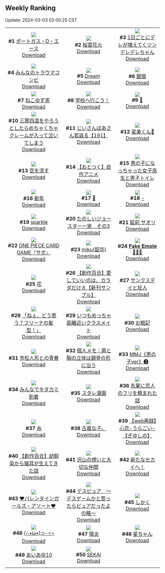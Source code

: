 ## Weekly Ranking
Update: 2024-03-03 02:00:25 CST

|      |      |      |
| :----: | :----: | :----: |
| ![](https://i.pixiv.re/c/240x480/img-master/img/2024/02/25/00/00/19/116363472_p0_master1200.jpg)<br>**#1** [ポートガス・D・エース](https://www.pixiv.net/artworks/116363472)<br>[Download](https://i.pixiv.re/img-original/img/2024/02/25/00/00/19/116363472_p0.jpg) | ![](https://i.pixiv.re/c/240x480/img-master/img/2024/02/24/00/00/25/116332541_p0_master1200.jpg)<br>**#2** [桜雲花火](https://www.pixiv.net/artworks/116332541)<br>[Download](https://i.pixiv.re/img-original/img/2024/02/24/00/00/25/116332541_p0.jpg) | ![](https://i.pixiv.re/c/240x480/img-master/img/2024/02/25/00/01/10/116363658_p0_master1200.jpg)<br>**#3** [1日ごとにデレが増えてくツンデレデレちゃん](https://www.pixiv.net/artworks/116363658)<br>[Download](https://i.pixiv.re/img-original/img/2024/02/25/00/01/10/116363658_p0.png) |
| ![](https://i.pixiv.re/c/240x480/img-master/img/2024/02/25/21/39/01/116392038_p0_master1200.jpg)<br>**#4** [みんなのトラウマコンビ](https://www.pixiv.net/artworks/116392038)<br>[Download](https://i.pixiv.re/img-original/img/2024/02/25/21/39/01/116392038_p0.png) | ![](https://i.pixiv.re/c/240x480/img-master/img/2024/02/24/02/52/59/116335492_p0_master1200.jpg)<br>**#5** [Dream](https://www.pixiv.net/artworks/116335492)<br>[Download](https://i.pixiv.re/img-original/img/2024/02/24/02/52/59/116335492_p0.png) | ![](https://i.pixiv.re/c/240x480/img-master/img/2024/02/24/00/00/06/116332445_p0_master1200.jpg)<br>**#6** [銀狼](https://www.pixiv.net/artworks/116332445)<br>[Download](https://i.pixiv.re/img-original/img/2024/02/24/00/00/06/116332445_p0.jpg) |
| ![](https://i.pixiv.re/c/240x480/img-master/img/2024/02/25/20/30/00/116389418_p0_master1200.jpg)<br>**#7** [ねこゆず茶](https://www.pixiv.net/artworks/116389418)<br>[Download](https://i.pixiv.re/img-original/img/2024/02/25/20/30/00/116389418_p0.png) | ![](https://i.pixiv.re/c/240x480/img-master/img/2024/02/25/16/28/41/116382099_p0_master1200.jpg)<br>**#8** [学校へ行こう！](https://www.pixiv.net/artworks/116382099)<br>[Download](https://i.pixiv.re/img-original/img/2024/02/25/16/28/41/116382099_p0.png) | ![](https://i.pixiv.re/c/240x480/img-master/img/2024/02/26/00/00/18/116397601_p0_master1200.jpg)<br>**#9** [🌼](https://www.pixiv.net/artworks/116397601)<br>[Download](https://i.pixiv.re/img-original/img/2024/02/26/00/00/18/116397601_p0.jpg) |
| ![](https://i.pixiv.re/c/240x480/img-master/img/2024/02/25/10/28/20/116374204_p0_master1200.jpg)<br>**#10** [三寒四温をやろうとしたらめちゃくちゃクレームが入って泣いてしまう](https://www.pixiv.net/artworks/116374204)<br>[Download](https://i.pixiv.re/img-original/img/2024/02/25/10/28/20/116374204_p0.jpg) | ![](https://i.pixiv.re/c/240x480/img-master/img/2024/02/24/11/00/02/116343546_p0_master1200.jpg)<br>**#11** [じいさんばあさん若返る【191】](https://www.pixiv.net/artworks/116343546)<br>[Download](https://i.pixiv.re/img-original/img/2024/02/24/11/00/02/116343546_p0.png) | ![](https://i.pixiv.re/c/240x480/img-master/img/2024/02/24/00/00/03/116332420_p0_master1200.jpg)<br>**#12** [星美くん🍂](https://www.pixiv.net/artworks/116332420)<br>[Download](https://i.pixiv.re/img-original/img/2024/02/24/00/00/03/116332420_p0.png) |
| ![](https://i.pixiv.re/c/240x480/img-master/img/2024/02/26/00/00/14/116397581_p0_master1200.jpg)<br>**#13** [空を流す](https://www.pixiv.net/artworks/116397581)<br>[Download](https://i.pixiv.re/img-original/img/2024/02/26/00/00/14/116397581_p0.png) | ![](https://i.pixiv.re/c/240x480/img-master/img/2024/02/25/17/36/22/116383928_master1200.jpg)<br>**#14** [【おとつく】自作アニメ](https://www.pixiv.net/artworks/116383928)<br>[Download](https://www.pixiv.net/artworks/116383928) | ![](https://i.pixiv.re/c/240x480/img-master/img/2024/02/25/00/01/15/116363674_p0_master1200.jpg)<br>**#15** [男の子になっちゃった女子高生と男子トイレ](https://www.pixiv.net/artworks/116363674)<br>[Download](https://i.pixiv.re/img-original/img/2024/02/25/00/01/15/116363674_p0.jpg) |
| ![](https://i.pixiv.re/c/240x480/img-master/img/2024/02/25/22/58/18/116395125_p0_master1200.jpg)<br>**#16** [新年](https://www.pixiv.net/artworks/116395125)<br>[Download](https://i.pixiv.re/img-original/img/2024/02/25/22/58/18/116395125_p0.jpg) | ![](https://i.pixiv.re/c/240x480/img-master/img/2024/02/25/21/21/00/116391359_p0_master1200.jpg)<br>**#17** [💙](https://www.pixiv.net/artworks/116391359)<br>[Download](https://i.pixiv.re/img-original/img/2024/02/25/21/21/00/116391359_p0.jpg) | ![](https://i.pixiv.re/c/240x480/img-master/img/2024/02/25/00/00/19/116363470_p0_master1200.jpg)<br>**#18** [-](https://www.pixiv.net/artworks/116363470)<br>[Download](https://i.pixiv.re/img-original/img/2024/02/25/00/00/19/116363470_p0.jpg) |
| ![](https://i.pixiv.re/c/240x480/img-master/img/2024/02/24/17/15/41/116351223_p0_master1200.jpg)<br>**#19** [sparkle](https://www.pixiv.net/artworks/116351223)<br>[Download](https://i.pixiv.re/img-original/img/2024/02/24/17/15/41/116351223_p0.png) | ![](https://i.pixiv.re/c/240x480/img-master/img/2024/02/24/17/21/50/116351344_p0_master1200.jpg)<br>**#20** [たのしいジョースター一家　その3](https://www.pixiv.net/artworks/116351344)<br>[Download](https://i.pixiv.re/img-original/img/2024/02/24/17/21/50/116351344_p0.png) | ![](https://i.pixiv.re/c/240x480/img-master/img/2024/02/25/00/00/20/116363477_p0_master1200.jpg)<br>**#21** [錠前 サオリ](https://www.pixiv.net/artworks/116363477)<br>[Download](https://i.pixiv.re/img-original/img/2024/02/25/00/00/20/116363477_p0.png) |
| ![](https://i.pixiv.re/c/240x480/img-master/img/2024/02/25/00/00/18/116363463_p0_master1200.jpg)<br>**#22** [ONE PIECE CARD GAME『サボ』](https://www.pixiv.net/artworks/116363463)<br>[Download](https://i.pixiv.re/img-original/img/2024/02/25/00/00/18/116363463_p0.jpg) | ![](https://i.pixiv.re/c/240x480/img-master/img/2024/02/24/00/00/22/116332525_p0_master1200.jpg)<br>**#23** [miku(韶华)](https://www.pixiv.net/artworks/116332525)<br>[Download](https://i.pixiv.re/img-original/img/2024/02/24/00/00/22/116332525_p0.jpg) | ![](https://i.pixiv.re/c/240x480/img-master/img/2024/02/25/03/31/15/116368848_p0_master1200.jpg)<br>**#24** [𝐅𝐚𝐤𝐞 𝐄𝐦𝐨𝐭𝐞🧸🎀🌹](https://www.pixiv.net/artworks/116368848)<br>[Download](https://i.pixiv.re/img-original/img/2024/02/25/03/31/15/116368848_p0.jpg) |
| ![](https://i.pixiv.re/c/240x480/img-master/img/2024/02/25/00/00/52/116363611_p0_master1200.jpg)<br>**#25** [花](https://www.pixiv.net/artworks/116363611)<br>[Download](https://i.pixiv.re/img-original/img/2024/02/25/00/00/52/116363611_p0.jpg) | ![](https://i.pixiv.re/c/240x480/img-master/img/2024/02/25/00/02/28/116363787_p0_master1200.jpg)<br>**#26** [【創作百合】愛していいのは、カラダだけ８【新刊サンプル】](https://www.pixiv.net/artworks/116363787)<br>[Download](https://i.pixiv.re/img-original/img/2024/02/25/00/02/28/116363787_p0.png) | ![](https://i.pixiv.re/c/240x480/img-master/img/2024/02/27/07/02/18/116391954_p0_master1200.jpg)<br>**#27** [サンクスデイと狂人](https://www.pixiv.net/artworks/116391954)<br>[Download](https://i.pixiv.re/img-original/img/2024/02/27/07/02/18/116391954_p0.png) |
| ![](https://i.pixiv.re/c/240x480/img-master/img/2024/02/26/22/30/50/116422268_p0_master1200.jpg)<br>**#28** [「ねぇ、どう思う？フリーナの髪型！」](https://www.pixiv.net/artworks/116422268)<br>[Download](https://i.pixiv.re/img-original/img/2024/02/26/22/30/50/116422268_p0.jpg) | ![](https://i.pixiv.re/c/240x480/img-master/img/2024/02/25/00/00/31/116363533_p0_master1200.jpg)<br>**#29** [いつもめっちゃ距離近いクラスメイト](https://www.pixiv.net/artworks/116363533)<br>[Download](https://i.pixiv.re/img-original/img/2024/02/25/00/00/31/116363533_p0.jpg) | ![](https://i.pixiv.re/c/240x480/img-master/img/2024/02/26/20/09/17/116417804_p0_master1200.jpg)<br>**#30** [お戦記](https://www.pixiv.net/artworks/116417804)<br>[Download](https://i.pixiv.re/img-original/img/2024/02/26/20/09/17/116417804_p0.png) |
| ![](https://i.pixiv.re/c/240x480/img-master/img/2024/02/25/18/44/31/116385919_p0_master1200.jpg)<br>**#31** [市松人形との青春](https://www.pixiv.net/artworks/116385919)<br>[Download](https://i.pixiv.re/img-original/img/2024/02/25/18/44/31/116385919_p0.jpg) | ![](https://i.pixiv.re/c/240x480/img-master/img/2024/02/24/06/00/06/116339358_p0_master1200.jpg)<br>**#32** [個人メモ：肩と胸の立体は鎖骨の形に沿う](https://www.pixiv.net/artworks/116339358)<br>[Download](https://i.pixiv.re/img-original/img/2024/02/24/06/00/06/116339358_p0.jpg) | ![](https://i.pixiv.re/c/240x480/img-master/img/2024/02/25/21/08/48/116390891_p0_master1200.jpg)<br>**#33** [MMJ｟男の子ver｠❷](https://www.pixiv.net/artworks/116390891)<br>[Download](https://i.pixiv.re/img-original/img/2024/02/25/21/08/48/116390891_p0.png) |
| ![](https://i.pixiv.re/c/240x480/img-master/img/2024/02/25/12/16/45/116376357_p0_master1200.jpg)<br>**#34** [みんなでキタカミ到着](https://www.pixiv.net/artworks/116376357)<br>[Download](https://i.pixiv.re/img-original/img/2024/02/25/12/16/45/116376357_p0.png) | ![](https://i.pixiv.re/c/240x480/img-master/img/2024/02/25/20/09/55/116388761_p0_master1200.jpg)<br>**#35** [スタレ漫画](https://www.pixiv.net/artworks/116388761)<br>[Download](https://i.pixiv.re/img-original/img/2024/02/25/20/09/55/116388761_p0.jpg) | ![](https://i.pixiv.re/c/240x480/img-master/img/2024/02/24/06/30/08/116339660_p0_master1200.jpg)<br>**#36** [先輩に恋人のフリを頼まれた話](https://www.pixiv.net/artworks/116339660)<br>[Download](https://i.pixiv.re/img-original/img/2024/02/24/06/30/08/116339660_p0.jpg) |
| ![](https://i.pixiv.re/c/240x480/img-master/img/2024/02/25/19/26/28/116387266_p0_master1200.jpg)<br>**#37** [糸](https://www.pixiv.net/artworks/116387266)<br>[Download](https://i.pixiv.re/img-original/img/2024/02/25/19/26/28/116387266_p0.jpg) | ![](https://i.pixiv.re/c/240x480/img-master/img/2024/02/25/20/14/35/116388916_p0_master1200.jpg)<br>**#38** [古風な子。](https://www.pixiv.net/artworks/116388916)<br>[Download](https://i.pixiv.re/img-original/img/2024/02/25/20/14/35/116388916_p0.jpg) | ![](https://i.pixiv.re/c/240x480/img-master/img/2024/02/24/00/00/04/116332426_p0_master1200.jpg)<br>**#39** [【web再録】心恋-うらごい-【ぎゆしの】](https://www.pixiv.net/artworks/116332426)<br>[Download](https://i.pixiv.re/img-original/img/2024/02/24/00/00/04/116332426_p0.png) |
| ![](https://i.pixiv.re/c/240x480/img-master/img/2024/02/26/18/59/34/116415911_p0_master1200.jpg)<br>**#40** [【創作百合】幼馴染から猫耳が生えてきた話](https://www.pixiv.net/artworks/116415911)<br>[Download](https://i.pixiv.re/img-original/img/2024/02/26/18/59/34/116415911_p0.jpg) | ![](https://i.pixiv.re/c/240x480/img-master/img/2024/02/25/00/31/53/116364951_p0_master1200.jpg)<br>**#41** [沢山の想いと大切な仲間](https://www.pixiv.net/artworks/116364951)<br>[Download](https://i.pixiv.re/img-original/img/2024/02/25/00/31/53/116364951_p0.jpg) | ![](https://i.pixiv.re/c/240x480/img-master/img/2024/02/26/00/17/24/116397182_p0_master1200.jpg)<br>**#42** [新たなセカイへ！](https://www.pixiv.net/artworks/116397182)<br>[Download](https://i.pixiv.re/img-original/img/2024/02/26/00/17/24/116397182_p0.png) |
| ![](https://i.pixiv.re/c/240x480/img-master/img/2024/02/25/14/00/01/116378482_p0_master1200.jpg)<br>**#43** [❤︎バレンタインガールズ・アソート❤︎](https://www.pixiv.net/artworks/116378482)<br>[Download](https://i.pixiv.re/img-original/img/2024/02/25/14/00/01/116378482_p0.jpg) | ![](https://i.pixiv.re/c/240x480/img-master/img/2024/02/24/14/42/34/116347968_p0_master1200.jpg)<br>**#44** [デスピュア　〜デスゲームかと思ったらピュアだったよの略〜](https://www.pixiv.net/artworks/116347968)<br>[Download](https://i.pixiv.re/img-original/img/2024/02/24/14/42/34/116347968_p0.jpg) | ![](https://i.pixiv.re/c/240x480/img-master/img/2024/02/25/05/23/06/116370155_p0_master1200.jpg)<br>**#45** [しかく](https://www.pixiv.net/artworks/116370155)<br>[Download](https://i.pixiv.re/img-original/img/2024/02/25/05/23/06/116370155_p0.png) |
| ![](https://i.pixiv.re/c/240x480/img-master/img/2024/02/25/14/25/11/116379030_p0_master1200.jpg)<br>**#46** [(∩•̀ω•́)⊃-⭐⋆](https://www.pixiv.net/artworks/116379030)<br>[Download](https://i.pixiv.re/img-original/img/2024/02/25/14/25/11/116379030_p0.png) | ![](https://i.pixiv.re/c/240x480/img-master/img/2024/02/24/00/00/23/116332534_p0_master1200.jpg)<br>**#47** [陽炎](https://www.pixiv.net/artworks/116332534)<br>[Download](https://i.pixiv.re/img-original/img/2024/02/24/00/00/23/116332534_p0.jpg) | ![](https://i.pixiv.re/c/240x480/img-master/img/2024/02/25/13/18/07/116363583_p0_master1200.jpg)<br>**#48** [星ちゃん](https://www.pixiv.net/artworks/116363583)<br>[Download](https://i.pixiv.re/img-original/img/2024/02/25/13/18/07/116363583_p0.jpg) |
| ![](https://i.pixiv.re/c/240x480/img-master/img/2024/02/25/00/00/40/116363572_p0_master1200.jpg)<br>**#49** [あいあゆ10](https://www.pixiv.net/artworks/116363572)<br>[Download](https://i.pixiv.re/img-original/img/2024/02/25/00/00/40/116363572_p0.png) | ![](https://i.pixiv.re/c/240x480/img-master/img/2024/02/25/21/00/05/116390487_p0_master1200.jpg)<br>**#50** [SEKAI](https://www.pixiv.net/artworks/116390487)<br>[Download](https://i.pixiv.re/img-original/img/2024/02/25/21/00/05/116390487_p0.jpg) |
|      |

